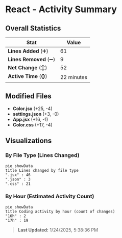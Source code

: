 # React - Activity Summary 

## Overall Statistics

| Stat                   | Value                                                             |
| ---------------------- | ----------------------------------------------------------------- |
| **Lines Added** (➕)   | 61                                          |
| **Lines Removed** (➖) | 9                                        |
| **Net Change** (↕)    | 52                |
| **Active Time** (⌚)   | 22 minutes |


## Modified Files
- **Color.jsx** (+25, -4)
- **settings.json** (+3, -0)
- **App.jsx** (+16, -1)
- **Color.css** (+17, -4)

## Visualizations

### By File Type (Lines Changed)

```mermaid
pie showData
title Lines changed by file type
".jsx" : 46
".json" : 3
".css" : 21
```

### By Hour (Estimated Activity Count)

```mermaid
pie showData
title Coding activity by hour (count of changes)
"16h" : 2
"17h" : 19
```


> **Last Updated:** 1/24/2025, 5:38:36 PM